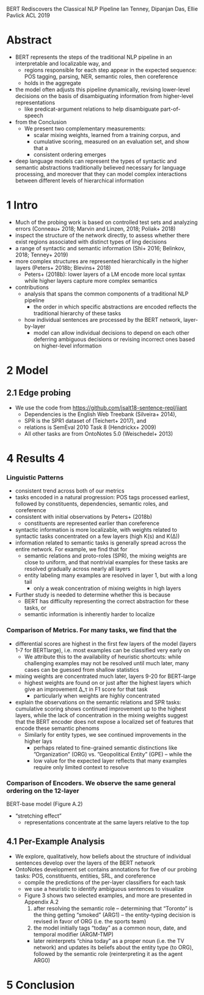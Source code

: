 BERT Rediscovers the Classical NLP Pipeline
Ian Tenney, Dipanjan Das, Ellie Pavlick
ACL 2019

# Abstract

* BERT represents the steps of the traditional NLP pipeline in an interpretable
  and localizable way, and
  * regions responsible for each step appear in the expected sequence:
    POS tagging, parsing, NER, semantic roles, then coreference
  * holds in the aggregate
* the model often adjusts this pipeline dynamically,
  revising lower-level decisions
  on the basis of disambiguating information from higher-level representations
  * like predicat-argument relations to help disambiguate part-of-speech
* from the Conclusion
  * We present two complementary measurements:
    * scalar mixing weights, learned from a training corpus, and
    * cumulative scoring, measured on an evaluation set, and show that a
    * consistent ordering emerges
* deep language models can represent the types of syntactic and semantic
  abstractions traditionally believed necessary for language processing, and
  moreover that they can model complex interactions between different levels of
  hierarchical information

# 1 Intro

* Much of the probing work is based on controlled test sets and analyzing errors
  (Conneau+ 2018; Marvin and Linzen, 2018; Poliak+ 2018)
* inspect the structure of the network directly, to assess
  whether there exist regions associated with distinct types of ling decisions
* a range of syntactic and semantic information
  (Shi+ 2016; Belinkov, 2018; Tenney+ 2019)
* more complex structures are represented hierarchically in the higher layers
  (Peters+ 2018b; Blevins+ 2018)
  * Peters+ (2018b): lower layers of a LM encode more local syntax while
    higher layers capture more complex semantics
* contributions
  * analysis that spans the common components of a traditional NLP pipeline
    * the order in which specific abstractions are encoded reflects the
      traditional hierarchy of these tasks
  * how individual sentences are processed by the BERT network, layer-by-layer
    * model can allow individual decisions to depend on each other
      deferring ambiguous decisions or revising incorrect ones based on
      higher-level information

# 2 Model

## 2.1 Edge probing

* We use the code from https://github.com/jsalt18-sentence-repl/jiant
  * Dependencies is the English Web Treebank (Silveira+ 2014),
  * SPR is the SPR1 dataset of (Teichert+ 2017), and
  * relations is SemEval 2010 Task 8 (Hendrickx+ 2009)
  * All other tasks are from OntoNotes 5.0 (Weischedel+ 2013)

# 4 Results 4

### Linguistic Patterns

* consistent trend across both of our metrics
* tasks encoded in a natural progression:
  POS tags processed earliest, followed by constituents, dependencies,
  semantic roles, and coreference
* consistent with initial observations by Peters+ (2018b)
  * constituents are represented earlier than coreference
* syntactic information is more localizable, with weights related to syntactic
  tasks concentrated on a few layers (high K(s) and K(∆))
* information related to semantic tasks is generally spread across the entire
  network. For example, we find that for
  * semantic relations and proto-roles (SPR), the mixing weights are close to
    uniform, and that nontrivial examples for these tasks are resolved gradually
    across nearly all layers
  * entity labeling many examples are resolved in layer 1, but with a long tail
    * only a weak concentration of mixing weights in high layers
* Further study is needed to determine whether this is because
  * BERT has difficulty representing the correct abstraction for these tasks, or
  * semantic information is inherently harder to localize

### Comparison of Metrics. For many tasks, we find that the

* differential scores are highest in the first few layers of the model (layers
  1-7 for BERTlarge), i.e. most examples can be classified very early on
  * We attribute this to the availability of heuristic shortcuts: while
    challenging examples may not be resolved until much later,
    many cases can be guessed from shallow statistics
* mixing weights are concentrated much later, layers 9-20 for BERT-large
  * highest weights are found on or just after the highest layers which give an
    improvement ∆_τ in F1 score for that task
    * particularly when weights are highly concentrated
* explain the observations on the semantic relations and SPR tasks:
  cumulative scoring shows continued improvement up to the highest layers, while
  the lack of concentration in the mixing weights suggest that the BERT encoder
  does not expose a localized set of features that encode these semantic phenoms
  * Similarly for entity types, we see continued improvements in the higher lays
    * perhaps related to fine-grained semantic distinctions like ”Organization”
      (ORG) vs. ”Geopolitical Entity” (GPE) – while the
    * low value for the expected layer reflects that 
      many examples require only limited context to resolve

### Comparison of Encoders. We observe the same general ordering on the 12-layer
BERT-base model (Figure A.2)
* “stretching effect”
  * representations concentrate at the same layers relative to the top

## 4.1 Per-Example Analysis

* We explore, qualitatively, how beliefs about the structure of individual
  sentences develop over the layers of the BERT network
* OntoNotes development set contains annotations for five of our probing tasks:
  POS, constituents, entities, SRL, and coreference
  * compile the predictions of the per-layer classifiers for each task
  * we use a heuristic to identify ambiguous sentences to visualize
  * Figure 3 shows two selected examples, and more are presented in Appendix A.2
    1. after resolving the semantic role – determining that “Toronto” is the
      thing getting “smoked” (ARG1) – the entity-typing decision is revised in
      favor of ORG (i.e. the sports team)
    2. the model initially tags “today” as a common noun, date, and temporal
       modifier (ARGM-TMP)
      * later reinterprets “china today” as a proper noun (i.e.  the TV network)
        and updates its beliefs about the entity type (to ORG), followed by the
        semantic role (reinterpreting it as the agent ARG0)

# 5 Conclusion
